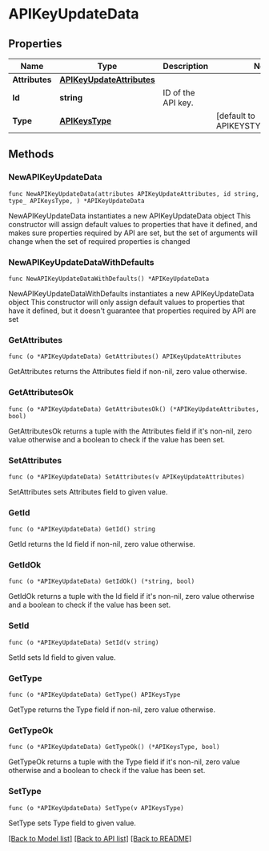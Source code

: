# APIKeyUpdateData

## Properties

Name | Type | Description | Notes
---- | ---- | ----------- | ------
**Attributes** | [**APIKeyUpdateAttributes**](APIKeyUpdateAttributes.md) |  | 
**Id** | **string** | ID of the API key. | 
**Type** | [**APIKeysType**](APIKeysType.md) |  | [default to APIKEYSTYPE_API_KEYS]

## Methods

### NewAPIKeyUpdateData

`func NewAPIKeyUpdateData(attributes APIKeyUpdateAttributes, id string, type_ APIKeysType, ) *APIKeyUpdateData`

NewAPIKeyUpdateData instantiates a new APIKeyUpdateData object
This constructor will assign default values to properties that have it defined,
and makes sure properties required by API are set, but the set of arguments
will change when the set of required properties is changed

### NewAPIKeyUpdateDataWithDefaults

`func NewAPIKeyUpdateDataWithDefaults() *APIKeyUpdateData`

NewAPIKeyUpdateDataWithDefaults instantiates a new APIKeyUpdateData object
This constructor will only assign default values to properties that have it defined,
but it doesn't guarantee that properties required by API are set

### GetAttributes

`func (o *APIKeyUpdateData) GetAttributes() APIKeyUpdateAttributes`

GetAttributes returns the Attributes field if non-nil, zero value otherwise.

### GetAttributesOk

`func (o *APIKeyUpdateData) GetAttributesOk() (*APIKeyUpdateAttributes, bool)`

GetAttributesOk returns a tuple with the Attributes field if it's non-nil, zero value otherwise
and a boolean to check if the value has been set.

### SetAttributes

`func (o *APIKeyUpdateData) SetAttributes(v APIKeyUpdateAttributes)`

SetAttributes sets Attributes field to given value.


### GetId

`func (o *APIKeyUpdateData) GetId() string`

GetId returns the Id field if non-nil, zero value otherwise.

### GetIdOk

`func (o *APIKeyUpdateData) GetIdOk() (*string, bool)`

GetIdOk returns a tuple with the Id field if it's non-nil, zero value otherwise
and a boolean to check if the value has been set.

### SetId

`func (o *APIKeyUpdateData) SetId(v string)`

SetId sets Id field to given value.


### GetType

`func (o *APIKeyUpdateData) GetType() APIKeysType`

GetType returns the Type field if non-nil, zero value otherwise.

### GetTypeOk

`func (o *APIKeyUpdateData) GetTypeOk() (*APIKeysType, bool)`

GetTypeOk returns a tuple with the Type field if it's non-nil, zero value otherwise
and a boolean to check if the value has been set.

### SetType

`func (o *APIKeyUpdateData) SetType(v APIKeysType)`

SetType sets Type field to given value.



[[Back to Model list]](../README.md#documentation-for-models) [[Back to API list]](../README.md#documentation-for-api-endpoints) [[Back to README]](../README.md)


